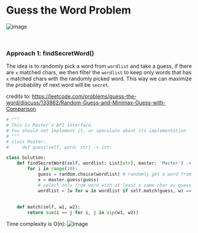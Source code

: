 # Guess the Word Problem

![image](https://user-images.githubusercontent.com/25105806/136274216-6459ea8e-2d61-48ba-b28c-e09d970950a3.png)


<br />

### Approach 1: findSecretWord()
The idea is to randomly pick a word from `wordlist` and take a guess, if there are `x` matched chars, we then filter the `wordlist` to keep only words that has `x` matched chars with the randomly picked word. This way we can maximize the probability of next word will be `secret`.

credits to: https://leetcode.com/problems/guess-the-word/discuss/133862/Random-Guess-and-Minimax-Guess-with-Comparison

```python
# """
# This is Master's API interface.
# You should not implement it, or speculate about its implementation
# """
# class Master:
#     def guess(self, word: str) -> int:

class Solution:
    def findSecretWord(self, wordlist: List[str], master: 'Master') -> None:
        for i in range(10):
            guess = random.choice(wordlist) # randomly get a word from wordlist
            x = master.guess(guess)
            # select only from word with at least x same char as guess to maximize prob
            wordlist = [w for w in wordlist if self.match(guess, w) == x]
        
        
    def match(self, w1, w2):
        return sum(i == j for i, j in zip(w1, w2))  
```

Time complexity is O(n):
![image](https://user-images.githubusercontent.com/25105806/136274625-090e323e-72c1-4d9e-b578-f577d2f95562.png)

